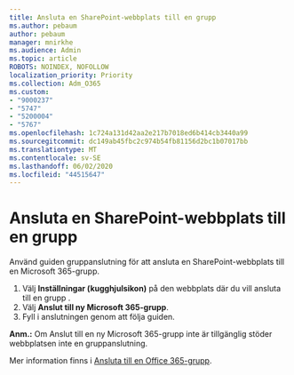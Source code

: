 ```yaml
---
title: Ansluta en SharePoint-webbplats till en grupp
ms.author: pebaum
author: pebaum
manager: mnirkhe
ms.audience: Admin
ms.topic: article
ROBOTS: NOINDEX, NOFOLLOW
localization_priority: Priority
ms.collection: Adm_O365
ms.custom:
- "9000237"
- "5747"
- "5200004"
- "5767"
ms.openlocfilehash: 1c724a131d42aa2e217b7018ed6b414cb3440a99
ms.sourcegitcommit: dc149ab45fbc2c974b54fb81156d2bc1b07017bb
ms.translationtype: MT
ms.contentlocale: sv-SE
ms.lasthandoff: 06/02/2020
ms.locfileid: "44515647"
---
```

# <a name="connect-a-sharepoint-site-to-a-group"></a>Ansluta en SharePoint-webbplats till en grupp

Använd guiden gruppanslutning för att ansluta en SharePoint-webbplats till en Microsoft 365-grupp.

1. Välj **Inställningar (kugghjulsikon)** på den webbplats där du vill ansluta till en grupp .
2. Välj **Anslut till ny Microsoft 365-grupp**.
3. Fyll i anslutningen genom att följa guiden.

**Anm.:**  Om Anslut till en ny Microsoft 365-grupp inte är tillgänglig stöder webbplatsen inte en gruppanslutning.

Mer information finns i [Ansluta till en Office 365-grupp](https://docs.microsoft.com/sharepoint/dev/transform/modernize-connect-to-office365-group).